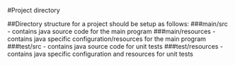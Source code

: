 #Project directory

##Directory structure for a project should be setup as follows:
###main/src - contains java source code for the main program
###main/resources - contains java specific configuration/resources for the main program
###test/src - contains java source code for unit tests
###test/resources - contains java specific configuration and resources for unit tests